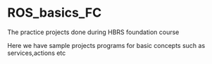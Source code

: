 # ROS_basics_FC
The practice projects done during HBRS foundation course 

Here we have sample projects programs for basic concepts such as services,actions etc
